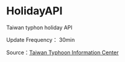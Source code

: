 # HolidayAPI

Taiwan typhon holiday API

Update Frequency： 30min 

Source：[Taiwan Typhoon Information Center](http://typhoon.ws/lifeinfo/stop_working)
